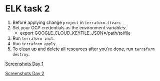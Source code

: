 # ELK task 2
1. Before applying change `project` in `terraform.tfvars` 
1. Set your GCP credentials as the environment variables:
    * export GOOGLE_CLOUD_KEYFILE_JSON=/path/to/file
1. Run `terraform init`.
1. Run `terraform apply`.
1. To clean up and delete all resources after you're done, run `terraform destroy`.

[Screenshots Day 1](Screenshots_Task1.pdf.pdf)

[Screenshots Day 2](Screenshots_Task2.pdf.pdf)
